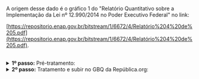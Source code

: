 <br> 
A origem desse dado é o gráfico 1 do "Relatório Quantitativo sobre a Implementação da Lei nº 12.990/2014
no Poder Executivo Federal" no link:

[https://repositorio.enap.gov.br/bitstream/1/6672/4/Relatório%204%20de%205.pdf](https://repositorio.enap.gov.br/bitstream/1/6672/4/Relatório%204%20de%205.pdf).

<br>


<details>
  <summary><b> 1º passo:</b> Pré-tratamento: </summary>

Não houve.
</details>
<details>
  <summary><b> 2º passo:</b> Tratamento e subir no GBQ da República.org:</summary>

Acesso em:

[https://github.com/Republica-org/Ecossistema-dados/blob/main/tratamento_GBQ/acoes_afirmativas/SIAPE_corte_aprovado_ano.ipynb](https://github.com/Republica-org/Ecossistema-dados/blob/main/tratamento_GBQ/acoes_afirmativas/SIAPE_corte_aprovado_ano.ipynb)

</details>

